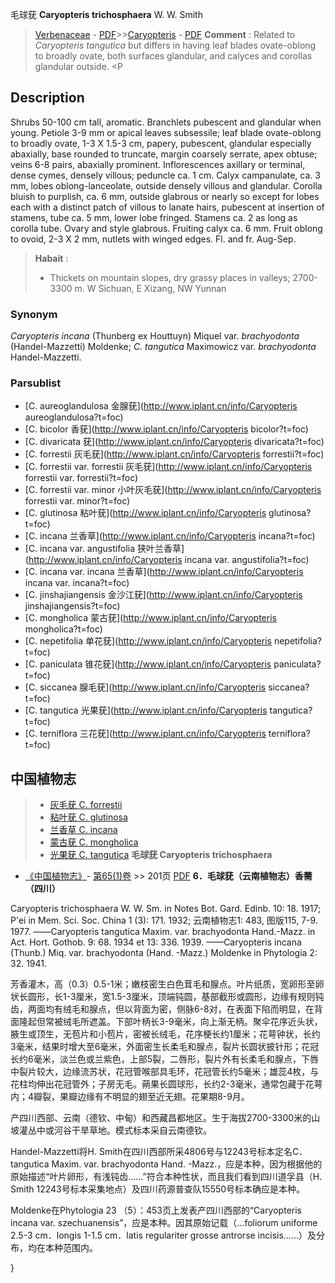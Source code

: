 毛球莸 **Caryopteris trichosphaera** W. W. Smith

> [Verbenaceae](http://www.iplant.cn/info/Verbenaceae?t=foc) - [PDF](http://www.iplant.cn/foc/pdf/Verbenaceae.pdf)>>[Caryopteris](http://www.iplant.cn/info/Caryopteris?t=foc) - [PDF](http://www.iplant.cn/foc/pdf/Caryopteris.pdf)
> **Comment** : 
> Related to *Caryopteris tangutica* but differs in having leaf blades ovate-oblong to broadly ovate, both surfaces glandular, and calyces and corollas glandular outside. <P

## Description

Shrubs 50-100 cm tall, aromatic. Branchlets pubescent and glandular when young. Petiole 3-9 mm or apical leaves subsessile; leaf blade ovate-oblong to broadly ovate, 1-3 X   1.5-3 cm, papery, pubescent, glandular especially abaxially, base rounded to truncate, margin coarsely serrate, apex obtuse; veins 6-8 pairs, abaxially prominent. Inflorescences axillary or terminal, dense cymes, densely villous; peduncle ca. 1 cm. Calyx campanulate, ca. 3 mm, lobes oblong-lanceolate, outside densely villous and glandular. Corolla bluish to purplish, ca. 6 mm, outside glabrous or nearly so except for lobes each with a distinct patch of villous to lanate hairs, pubescent at insertion of stamens, tube ca. 5 mm,  lower lobe  fringed.  Stamens ca. 2  as long as corolla tube. Ovary and style glabrous. Fruiting calyx ca. 6 mm. Fruit oblong to ovoid, 2-3 X   2 mm, nutlets with winged edges. Fl. and fr. Aug-Sep.
> **Habait** : 
>* Thickets on mountain slopes, dry grassy places in valleys; 2700-3300 m. W Sichuan, E Xizang, NW Yunnan

### Synonym
*Caryopteris incana* (Thunberg ex Houttuyn) Miquel var. *brachyodonta* (Handel-Mazzetti) Moldenke; *C*. *tangutica* Maximowicz var. *brachyodonta* Handel-Mazzetti.

### Parsublist

* [C.  aureoglandulosa  金腺莸](http://www.iplant.cn/info/Caryopteris aureoglandulosa?t=foc)
* [C.  bicolor  香莸](http://www.iplant.cn/info/Caryopteris bicolor?t=foc)
* [C.  divaricata  莸](http://www.iplant.cn/info/Caryopteris divaricata?t=foc)
* [C.  forrestii  灰毛莸](http://www.iplant.cn/info/Caryopteris forrestii?t=foc)
* [C.  forrestii var. forrestii  灰毛莸](http://www.iplant.cn/info/Caryopteris forrestii var. forrestii?t=foc)
* [C.  forrestii var. minor  小叶灰毛莸](http://www.iplant.cn/info/Caryopteris forrestii var. minor?t=foc)
* [C.  glutinosa  粘叶莸](http://www.iplant.cn/info/Caryopteris glutinosa?t=foc)
* [C.  incana  兰香草](http://www.iplant.cn/info/Caryopteris incana?t=foc)
* [C.  incana var. angustifolia  狭叶兰香草](http://www.iplant.cn/info/Caryopteris incana var. angustifolia?t=foc)
* [C.  incana var. incana  兰香草](http://www.iplant.cn/info/Caryopteris incana var. incana?t=foc)
* [C.  jinshajiangensis  金沙江莸](http://www.iplant.cn/info/Caryopteris jinshajiangensis?t=foc)
* [C.  mongholica  蒙古莸](http://www.iplant.cn/info/Caryopteris mongholica?t=foc)
* [C.  nepetifolia  单花莸](http://www.iplant.cn/info/Caryopteris nepetifolia?t=foc)
* [C.  paniculata  锥花莸](http://www.iplant.cn/info/Caryopteris paniculata?t=foc)
* [C.  siccanea  腺毛莸](http://www.iplant.cn/info/Caryopteris siccanea?t=foc)
* [C.  tangutica  光果莸](http://www.iplant.cn/info/Caryopteris tangutica?t=foc)
* [C.  terniflora  三花莸](http://www.iplant.cn/info/Caryopteris terniflora?t=foc)
## 中国植物志

> * [灰毛莸  C.  forrestii](Caryopteris-forrestii-灰毛莸.md)
> * [粘叶莸  C.  glutinosa](Caryopteris-glutinosa-粘叶莸.md)
> * [兰香草  C.  incana](Caryopteris-incana-兰香草.md)
> * [蒙古莸  C.  mongholica](Caryopteris-mongholica-蒙古莸.md)
> * [光果莸  C.  tangutica](Caryopteris-tangutica-光果莸.md)
**毛球莸 Caryopteris trichosphaera**

* [《中国植物志》](http://www.iplant.cn/frps)- [第65(1)卷](http://www.iplant.cn/frps/vol/65(1)) >> 201页 [PDF](http://www.iplant.cn/frps/pdf/65(1)/201.pdf)
**6．毛球莸（云南植物志）香薷（四川）**

Caryopteris trichosphaera W. W. Sm. in Notes Bot. Gard. Edinb. 10: 18. 1917; P'ei in Mem. Sci. Soc. China 1 (3): 171. 1932; 云南植物志1: 483, 图版115, 7-9. 1977. ——Caryopteris tangutica Maxim. var. brachyodonta Hand.-Mazz. in Act. Hort. Gothob. 9: 68. 1934 et 13: 336. 1939. ——Caryopteris incana (Thunb.) Miq. var. brachyodonta (Hand. -Mazz.) Moldenke in Phytologia 2: 32. 1941.

芳香灌木，高（0.3）0.5-1米；嫩枝密生白色茸毛和腺点。叶片纸质，宽卵形至卵状长圆形，长1-3厘米，宽1.5-3厘米，顶端钝圆，基部截形或圆形，边缘有规则钝齿，两面均有绒毛和腺点，但以背面为密，侧脉6-8对，在表面下陷而明显，在背面隆起但常被绒毛所遮盖。下部叶柄长3-9毫米，向上渐无柄。聚伞花序近头状，腋生或顶生，无苞片和小苞片，密被长绒毛，花序梗长约1厘米；花萼钟状，长约3毫米，结果时增大至6毫米，外面密生长柔毛和腺点，裂片长圆状披针形；花冠长约6毫米，淡兰色或兰紫色，上部5裂，二唇形，裂片外有长柔毛和腺点，下唇中裂片较大，边缘流苏状，花冠管喉部具毛环，花冠管长约5毫米；雄蕊4枚，与花柱均伸出花冠管外；子房无毛。蒴果长圆球形，长约2-3毫米，通常包藏于花萼内；4瓣裂，果瓣边缘有不明显的翅至近无翅。花果期8-9月。

产四川西部、云南（德钦、中甸）和西藏昌都地区。生于海拔2700-3300米的山坡灌丛中或河谷干旱草地。模式标本采自云南德钦。

Handel-Mazzetti将H. Smith在四川西部所采4806号与12243号标本定名C． tangutica Maxim. var. brachyodonta Hand. -Mazz.，应是本种，因为根据他的原始描述“叶片卵形，有浅钝齿......”符合本种性状，而且我们看到四川道孚县（H. Smith 12243号标本采集地点）及四川药源普查队15550号标本确应是本种。

Moldenke在Phytologia 23 （5）：453页上发表产四川西部的“Caryopteris incana var. szechuanensis”，应是本种。因其原始记载（…foliorum uniforme 2.5-3 cm．longis 1-1.5 cm．latis regulariter grosse antrorse incisis……）及分布，均在本种范围内。

}